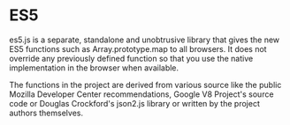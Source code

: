 # ES5
es5.js is a separate, standalone and unobtrusive library that gives the new ES5 functions such as Array.prototype.map to all browsers.
It does not override any previously defined function so that you use the native implementation in the browser when available.

The functions in the project are derived from various source like the public Mozilla Developer Center recommendations, Google V8 Project's source code or Douglas Crockford's json2.js library or written by the project authors themselves. 